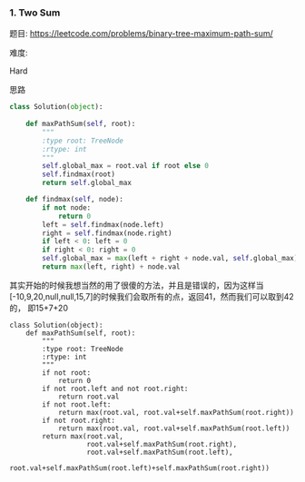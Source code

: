 ### 1. Two Sum

题目:
<https://leetcode.com/problems/binary-tree-maximum-path-sum/>


难度:

Hard


思路



```python
class Solution(object):
    
    def maxPathSum(self, root):
        """
        :type root: TreeNode
        :rtype: int
        """
        self.global_max = root.val if root else 0
        self.findmax(root)
        return self.global_max

    def findmax(self, node):
        if not node:
            return 0
        left = self.findmax(node.left)
        right = self.findmax(node.right)
        if left < 0: left = 0
        if right < 0: right = 0
        self.global_max = max(left + right + node.val, self.global_max)
        return max(left, right) + node.val
```

其实开始的时候我想当然的用了很傻的方法，并且是错误的，因为这样当[-10,9,20,null,null,15,7]的时候我们会取所有的点，返回41，然而我们可以取到42的，
即15+7+20

```
class Solution(object):
    def maxPathSum(self, root):
        """
        :type root: TreeNode
        :rtype: int
        """
        if not root:
            return 0
        if not root.left and not root.right:
            return root.val
        if not root.left:
            return max(root.val, root.val+self.maxPathSum(root.right))
        if not root.right:
            return max(root.val, root.val+self.maxPathSum(root.left))
        return max(root.val, 
                   root.val+self.maxPathSum(root.right), 
                   root.val+self.maxPathSum(root.left), 
                   root.val+self.maxPathSum(root.left)+self.maxPathSum(root.right))
```
